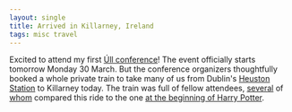 ```yaml
---
layout: single
title: Arrived in Killarney, Ireland
tags: misc travel
---
```

Excited to attend my first [Úll conference](http://2015.ull.ie/)! The event officially starts tomorrow Monday 30 March. But the conference organizers thoughtfully booked a whole private train to take many of us from Dublin's [Heuston Station](http://en.wikipedia.org/wiki/Dublin_Heuston_railway_station) to Killarney today. The train was full of fellow attendees, [several](https://twitter.com/settern/status/582161917839564800) of [whom](https://twitter.com/tmaes/status/582194128320106496) compared this ride to the one [at the beginning of Harry Potter](http://harrypotter.wikia.com/wiki/Platform_Nine_and_Three-Quarters).

